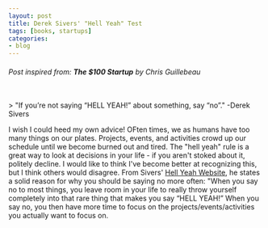 ```yaml
---
layout: post
title: Derek Sivers' "Hell Yeah" Test
tags: [books, startups]
categories:
- blog
---
```


###### Post inspired from: **The $100 Startup** by Chris Guillebeau
<br />
> "If you’re not saying “HELL YEAH!” about something, say “no”." -Derek Sivers

I wish I could heed my own advice! OFten times, we as humans have too many things on our plates. Projects, events, and activities crowd up our schedule until we become burned out and tired. The "hell yeah" rule is a great way to look at decisions in your life - if you aren't stoked about it, politely decline. I would like to think I've become better at recognizing this, but I think others would disagree. From Sivers' [Hell Yeah Website](https://sivers.org/hellyeah), he states a solid reason for why you should be saying no more often: "When you say no to most things, you leave room in your life to really throw yourself completely into that rare thing that makes you say “HELL YEAH!” When you say no, you then have more time to focus on the projects/events/activities you actually want to focus on.